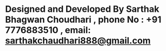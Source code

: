 # Designed and Developed By Sarthak Bhagwan Choudhari , phone No : +91 7776883510 ,  email:  sarthakchaudhari888@gmail.com
